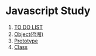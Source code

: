 # Javascript Study

1. [TO DO LIST](https://github.com/livemehere/vanillaJS-deep-study/tree/master/todolist)
2. [Object(객체)](https://github.com/livemehere/vanillaJS-deep-study/tree/master/Object)
3. [Prototype](https://github.com/livemehere/vanillaJS-deep-study/tree/master/Prototype)
4. [Class](https://github.com/livemehere/vanillaJS-deep-study/tree/master/Class)
